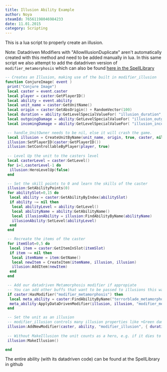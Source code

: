 ```yaml
---
title: Illusion Ability Example
author: Noya
steamId: 76561198046984233
date: 11.01.2015
category: Scripting
---
```


This is a lua script to properly create an illusion.

Note: Datadriven Modifiers with "AllowIllusionDuplicate" aren't automatically created with this method and need to be added manually in lua. In this same script we also attempt to add the datadriven version of `modifier_metamorphosis` which can also be found [here in the SpellLibrary](https://github.com/Pizzalol/SpellLibrary/blob/SpellLibrary/game/dota_addons/spelllibrary/scripts/npc/abilities/terrorblade_metamorphosis_datadriven.txt)

~~~lua
-- Creates an Illusion, making use of the built in modifier_illusion
function ConjureImage( event )
 print("Conjure Image")
 local caster = event.caster
 local player = caster:GetPlayerID()
 local ability = event.ability
 local unit_name = caster:GetUnitName()
 local origin = caster:GetAbsOrigin() + RandomVector(100)
 local duration = ability:GetLevelSpecialValueFor( "illusion_duration", ability:GetLevel() - 1 )
 local outgoingDamage = ability:GetLevelSpecialValueFor( "illusion_outgoing_damage", ability:GetLevel()-1)
 local incomingDamage = ability:GetLevelSpecialValueFor( "illusion_incoming_damage", ability:GetLevel()-1)

 -- handle_UnitOwner needs to be nil, else it will crash the game.
 local illusion = CreateUnitByName(unit_name, origin, true, caster, nil, caster:GetTeamNumber())
 illusion:SetPlayerID(caster:GetPlayerID())
 illusion:SetControllableByPlayer(player, true)
 
 -- Level Up the unit to the casters level
 local casterLevel = caster:GetLevel()
 for i=1,casterLevel-1 do
  illusion:HeroLevelUp(false)
 end

 -- Set the skill points to 0 and learn the skills of the caster
 illusion:SetAbilityPoints(0)
 for abilitySlot=0,15 do
  local ability = caster:GetAbilityByIndex(abilitySlot)
  if ability ~= nil then 
   local abilityLevel = ability:GetLevel()
   local abilityName = ability:GetAbilityName()
   local illusionAbility = illusion:FindAbilityByName(abilityName)
   illusionAbility:SetLevel(abilityLevel)
  end
 end

 -- Recreate the items of the caster
 for itemSlot=0,5 do
  local item = caster:GetItemInSlot(itemSlot)
  if item ~= nil then
   local itemName = item:GetName()
   local newItem = CreateItem(itemName, illusion, illusion)
   illusion:AddItem(newItem)
  end
 end

 -- Add our datadriven Metamorphosis modifier if appropiate
 -- You can add other buffs that want to be passed to illusions this way
 if caster:HasModifier("modifier_metamorphosis") then
  local meta_ability = caster:FindAbilityByName("terrorblade_metamorphosis_datadriven")
  meta_ability:ApplyDataDrivenModifier(illusion, illusion, "modifier_metamorphosis", nil)
 end

 -- Set the unit as an illusion
 -- modifier_illusion controls many illusion properties like +Green damage not adding to the unit damage, not being able to cast spells and the team-only blue particle 
 illusion:AddNewModifier(caster, ability, "modifier_illusion", { duration = duration, outgoing_damage = outgoingDamage, incoming_damage = incomingDamage })
 
 -- Without MakeIllusion the unit counts as a hero, e.g. if it dies to neutrals it says killed by neutrals, it respawns, etc.
 illusion:MakeIllusion()

end
~~~

The entire ability (with its datadriven code) can be found at the SpellLibrary in github